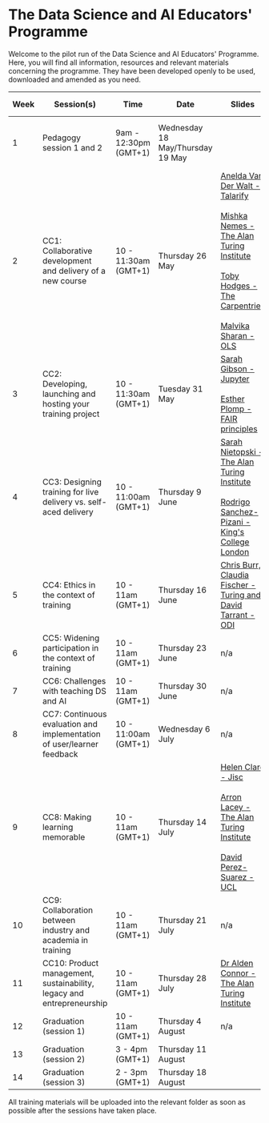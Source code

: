 # The Data Science and AI Educators' Programme

Welcome to the pilot run of the Data Science and AI Educators' Programme.
Here, you will find all information, resources and relevant materials concerning the programme. They have been developed openly to be used, downloaded and amended as you need.

  | Week      | Session(s)                    | Time    |    Date      | Slides |  Recordings      |   Collaborative document    |
| ----------- | ------------------------------- | ----------- | --------------| --------------  | -------------------- |-------------------- |
 | 1 |  Pedagogy session 1 and 2         | 9am - 12:30pm (GMT+1)   | Wednesday 18 May/Thursday 19 May |     |  [Wednesday 18 May](https://www.youtube.com/watch?v=qMMd-65gVdw&feature=youtu.be) <br /> <br/> [Thursday 19 May](https://youtu.be/camSxoDVouY)     | [Etherpad documents](https://github.com/alan-turing-institute/ds-ai-educators-programme/blob/main/carpentries-pedagogy-week-1/README.md)  | Complete  |
 | 2 |  CC1: Collaborative development and delivery of a new course          | 10 - 11:30am (GMT+1)       | Thursday 26 May    |   [Anelda Van Der Walt - Talarify](https://github.com/alan-turing-institute/ds-ai-educators-programme/blob/main/cc1-collaborative-development/Anelda-Van-Der-Walt-Talarify/Slides-and-video.md) <br/> <br/> [Mishka Nemes - The Alan Turing Institute](https://github.com/alan-turing-institute/ds-ai-educators-programme/blob/main/cc1-collaborative-development/Mishka-Nemes-The-Turing/Slides.md)  <br/> <br/> [Toby Hodges - The Carpentries](https://github.com/alan-turing-institute/ds-ai-educators-programme/blob/main/cc1-collaborative-development/Toby-Hodges-Carpentries/slides.md) <br/> <br/> [Malvika Sharan - OLS](https://github.com/alan-turing-institute/ds-ai-educators-programme/blob/main/cc1-collaborative-development/Malvika-Sharan-OLS/Slides.md)  |  [Anelda Van Der Walt recording](https://github.com/alan-turing-institute/ds-ai-educators-programme/blob/main/cc1-collaborative-development/Anelda-Van-Der-Walt-Talarify/Slides-and-video.md) <br/> <br/> [Cohort call recording](https://youtu.be/HYK0GiO_TRg) | [Etherpad document](https://github.com/alan-turing-institute/ds-ai-educators-programme/blob/main/cc1-collaborative-development/About.md) | Complete  |
 | 3 |  CC2: Developing, launching and hosting your training project   |   10 - 11:30am (GMT+1)       |  Tuesday 31 May  |  [Sarah Gibson - Jupyter](https://github.com/alan-turing-institute/ds-ai-educators-programme/blob/main/cc2-launching-hosting-maintaining-your-training/Sarah-Gibson-Jupyter-Binder/Slides.md)       <br/> <br/> [Esther Plomp - FAIR principles](https://github.com/alan-turing-institute/ds-ai-educators-programme/blob/main/cc2-launching-hosting-maintaining-your-training/Esther-Plomp-TUDelft/Slides.md)       |  [Cohort call recording](https://www.youtube.com/watch?v=AEqg9ygPk7w)     |  [HackMD](https://hackmd.io/F83C14OqTKmfgoAc9W9BhQ)  |  Complete  |  
 | 4 |  CC3: Designing training for live delivery vs. self-aced delivery       |   10 - 11:00am (GMT+1)  | Thursday 9 June |    [Sarah Nietopski - The Alan Turing Institute](https://github.com/alan-turing-institute/ds-ai-educators-programme/blob/main/cc3-developing-training-for-live-delivery-vs-self-paced-learning/Sarah-Nietopski-The-Alan-Turing-Institute/Slides.md)  <br/> <br/> [Rodrigo Sanchez-Pizani - King's College London](https://github.com/alan-turing-institute/ds-ai-educators-programme/blob/main/cc3-developing-training-for-live-delivery-vs-self-paced-learning/Rodrigo-Sanchez-Pizani-King's-College-London/Slides.md)   |   [Cohort call recording](https://www.youtube.com/watch?v=1rE78PfZW1w)      |   [HackMD](https://hackmd.io/7_MGYRWoR6mmf3Q9uMwK6A?both)   |  Complete  |
 | 5 |  CC4: Ethics in the context of training              |  10 - 11am (GMT+1)  | Thursday 16 June  |  [Chris Burr, Claudia Fischer - Turing and David Tarrant - ODI](https://github.com/alan-turing-institute/ds-ai-educators-programme/blob/main/cc4-ethics-in-the-context-of-training/ai-educators.pdf)        |   [Cohort call recording](https://www.youtube.com/watch?v=k2eSE4RxXlk)          |  [HackMD](https://hackmd.io/IDtuYddoTIqo0Wm6kacJog?view)      |  Complete  |
 | 6 |  CC5: Widening participation in the context of training          | 10 - 11am (GMT+1)    | Thursday 23 June |   n/a      |    [Cohort call recording](https://www.youtube.com/watch?v=k59kx2yaBN4)      |  [HackMD](https://hackmd.io/fQceWS7TSf6B-yQzrYatAw?both)        | Complete  |
 | 7 |  CC6: Challenges with teaching DS and AI              |  10 - 11am (GMT+1)  | Thursday 30 June  |     n/a     | [Cohort Call recording](https://youtu.be/nD8_oIErrPo) |    [HackMD](https://hackmd.io/ohIMf55ZS_eeThplfd-ERg)      |  Complete  |
 | 8 |  CC7: Continuous evaluation and implementation of user/learner feedback         | 10 - 11:00am (GMT+1)    | Wednesday 6 July |     n/a    | n/a |   [HackMD](https://hackmd.io/o0jc-jHkQNynCuaZp9vIDg)      | Complete  |
 | 9 |  CC8: Making learning memorable         | 10 - 11am (GMT+1)    | Thursday 14 July |    [Helen Clare - Jisc](https://github.com/alan-turing-institute/ds-ai-educators-programme/blob/main/cc8-making-learning-memorable/2022-7-14%20Making%20Learning%20Memorable%20Turing%20HClare%20v2.pptx)<br/> <br/> [Arron Lacey - The Alan Turing Institute](https://arronlacey.github.io/effective-learning-experience-talk/#/title-slide) <br/> <br/> [David Perez-Suarez - UCL](https://docs.google.com/presentation/d/10XZpBCRtVrRubmrtYgCEQ-DS84ep0V7PTygErXnA1io/edit#slide=id.p)      | [Cohort Call recording](https://youtu.be/3BvfWGwJ7Ao)  |   [HackMD](https://hackmd.io/P8F8b33rSpKUgAlwkGALmQ?view)     |  |
 | 10 |  CC9: Collaboration between industry and academia in training         | 10 - 11am (GMT+1)    | Thursday 21 July |    n/a      | _In progress_  |    [HackMD](https://hackmd.io/D3wjOJAXTDWq8jSM8d8seQ?view)     | Complete  |
 | 11 |  CC10: Product management, sustainability, legacy and entrepreneurship         | 10 - 11am (GMT+1)    | Thursday 28 July |   [Dr Alden Connor - The Alan Turing Institute](https://github.com/alan-turing-institute/ds-ai-educators-programme/blob/main/cc10-product-management-sustainability-and-entrepreneurship/Alden%20Connor.pptx)      | _In progress_  |   [HackMD](https://hackmd.io/hvTOsKJaSOOAhAOFHPidBg)       | Complete  |
 | 12 |  Graduation (session 1)         | 10 - 11am (GMT+1)    | Thursday 4 August |  n/a        | _In progress_  |   [HackMD](https://hackmd.io/HeWzjj6-STeHSXk0LYAQmA)       | Complete  |
 | 13 |  Graduation (session 2)         | 3 - 4pm (GMT+1)    | Thursday 11 August |          |  |          | Complete  |
 | 14 |  Graduation (session 3)         | 2 - 3pm (GMT+1)    | Thursday 18 August |          |  |          | Complete  |
 
 All training materials will be uploaded into the relevant folder as soon as possible after the sessions have taken place.
